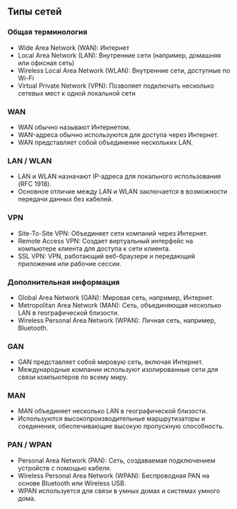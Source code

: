 ## Типы сетей

### Общая терминология
- Wide Area Network (WAN): Интернет
- Local Area Network (LAN): Внутренние сети (например, домашняя или офисная сеть)
- Wireless Local Area Network (WLAN): Внутренние сети, доступные по Wi-Fi
- Virtual Private Network (VPN): Позволяет подключать несколько сетевых мест к одной локальной сети

### WAN
- WAN обычно называют Интернетом.
- WAN-адреса обычно используются для доступа через Интернет.
- WAN представляет собой объединение нескольких LAN.

### LAN / WLAN
- LAN и WLAN назначают IP-адреса для локального использования (RFC 1918).
- Основное отличие между LAN и WLAN заключается в возможности передачи данных без кабелей.

### VPN
- Site-To-Site VPN: Объединяет сети компаний через Интернет.
- Remote Access VPN: Создает виртуальный интерфейс на компьютере клиента для доступа к сети клиента.
- SSL VPN: VPN, работающий веб-браузере и передающий приложения или рабочие сессии.

### Дополнительная информация
- Global Area Network (GAN): Мировая сеть, например, Интернет.
- Metropolitan Area Network (MAN): Сеть, объединяющая несколько LAN в географической близости.
- Wireless Personal Area Network (WPAN): Личная сеть, например, Bluetooth.

### GAN
- GAN представляет собой мировую сеть, включая Интернет.
- Международные компании используют изолированные сети для связи компьютеров по всему миру.

### MAN
- MAN объединяет несколько LAN в географической близости.
- Используются высокопроизводительные маршрутизаторы и соединения, обеспечивающие высокую пропускную способность.

### PAN / WPAN
- Personal Area Network (PAN): Сеть, создаваемая подключением устройств с помощью кабеля.
- Wireless Personal Area Network (WPAN): Беспроводная PAN на основе Bluetooth или Wireless USB.
- WPAN используется для связи в умных домах и системах умного дома.